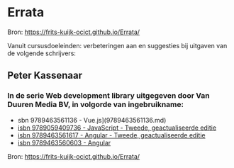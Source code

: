 # Errata
Bron: https://frits-kuijk-ocict.github.io/Errata/

Vanuit cursusdoeleinden: verbeteringen aan en suggesties bij uitgaven van de volgende schrijvers:

## Peter Kassenaar
### In de serie Web development library uitgegeven door Van Duuren Media BV, in volgorde van ingebruikname: 

- sbn 9789463561136 - Vue.js](9789463561136.md)
- [isbn 9789059409736 - JavaScript - Tweede, geactualiseerde editie](9789059409736.md)
- [isbn 9789463561617 - Angular - Tweede, geactualiseerde editie](9789463561617.md)
- [isbn 9789463560603 - Angular](9789463560603.md)

Bron: https://frits-kuijk-ocict.github.io/Errata/
